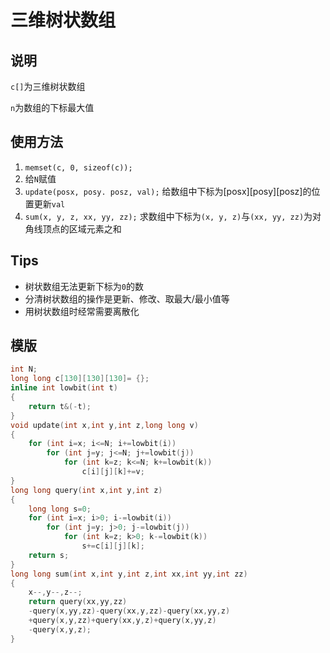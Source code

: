 # 三维树状数组

## 说明
`c[]`为三维树状数组

`n`为数组的下标最大值

## 使用方法
1. `memset(c, 0, sizeof(c));`
2. 给`N`赋值
3. `update(posx, posy. posz, val);` 给数组中下标为[posx][posy][posz]的位置更新`val`
4. `sum(x, y, z, xx, yy, zz);` 求数组中下标为`(x, y, z)`与`(xx, yy, zz)`为对角线顶点的区域元素之和

## Tips
* 树状数组无法更新下标为`0`的数
* 分清树状数组的操作是更新、修改、取最大/最小值等
* 用树状数组时经常需要离散化

## 模版
```C++
int N;
long long c[130][130][130]= {};
inline int lowbit(int t)
{
    return t&(-t);
}
void update(int x,int y,int z,long long v)
{
    for (int i=x; i<=N; i+=lowbit(i))
        for (int j=y; j<=N; j+=lowbit(j))
            for (int k=z; k<=N; k+=lowbit(k))
                c[i][j][k]+=v;
}
long long query(int x,int y,int z)
{
    long long s=0;
    for (int i=x; i>0; i-=lowbit(i))
        for (int j=y; j>0; j-=lowbit(j))
            for (int k=z; k>0; k-=lowbit(k))
                s+=c[i][j][k];
    return s;
}
long long sum(int x,int y,int z,int xx,int yy,int zz)
{
    x--,y--,z--;
    return query(xx,yy,zz)
    -query(x,yy,zz)-query(xx,y,zz)-query(xx,yy,z)
    +query(x,y,zz)+query(xx,y,z)+query(x,yy,z)
    -query(x,y,z);
}
```
